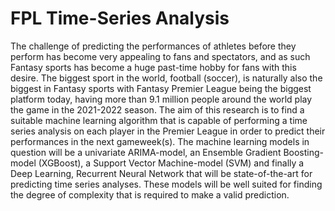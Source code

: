 # FPL Time-Series Analysis

The challenge of predicting the performances of athletes before they perform has become very appealing to fans and spectators, and as such Fantasy sports has become a huge past-time hobby for fans with this desire. The biggest sport in the world, football (soccer), is naturally also the biggest in Fantasy sports with Fantasy Premier League being the biggest platform today, having more than 9.1 million people around the world play the game in the 2021-2022 season. The aim of this research is to find a suitable machine learning algorithm that is capable of performing a time series analysis on each player in the Premier League in order to predict their performances in the next gameweek(s). The machine learning models in question will be a univariate ARIMA-model, an Ensemble Gradient Boosting-model (XGBoost), a Support Vector Machine-model (SVM) and finally a Deep Learning, Recurrent Neural Network that will be state-of-the-art for predicting time series analyses. These models will be well suited for finding the degree of complexity that is required to make a valid prediction.
